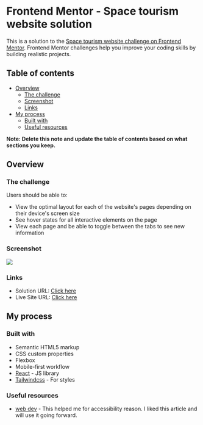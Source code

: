 # Frontend Mentor - Space tourism website solution

This is a solution to the [Space tourism website challenge on Frontend Mentor](https://www.frontendmentor.io/challenges/space-tourism-multipage-website-gRWj1URZ3). Frontend Mentor challenges help you improve your coding skills by building realistic projects. 

## Table of contents

- [Overview](#overview)
  - [The challenge](#the-challenge)
  - [Screenshot](#screenshot)
  - [Links](#links)
- [My process](#my-process)
  - [Built with](#built-with)
  - [Useful resources](#useful-resources)

**Note: Delete this note and update the table of contents based on what sections you keep.**

## Overview

### The challenge

Users should be able to:

- View the optimal layout for each of the website's pages depending on their device's screen size
- See hover states for all interactive elements on the page
- View each page and be able to toggle between the tabs to see new information

### Screenshot

![](https://ux.plerdy.com/screens/2022-04-09/bc10906a48274ec55c75f889036226b0.jpeg)

### Links

- Solution URL: [Click here](https://github.com/buildwithmohanad/space-tourism)
- Live Site URL: [Click here](https://buildwithmohanad.github.io/space-tourism)

## My process

### Built with

- Semantic HTML5 markup
- CSS custom properties
- Flexbox
- Mobile-first workflow
- [React](https://reactjs.org/) - JS library
- [Tailwindcss](https://tailwindcss.com/) - For styles

### Useful resources

- [web dev](https://web.dev/aria-name/?utm_source=lighthouse&utm_medium=lr) - This helped me for accessibility reason. I liked this article and will use it going forward.


